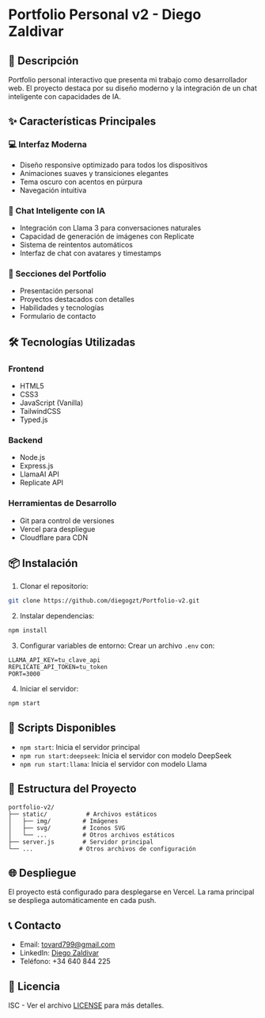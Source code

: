 # Portfolio Personal v2 - Diego Zaldivar

## 🚀 Descripción

Portfolio personal interactivo que presenta mi trabajo como desarrollador web. El proyecto destaca por su diseño moderno y la integración de un chat inteligente con capacidades de IA.

## ✨ Características Principales

### 💻 Interfaz Moderna
- Diseño responsive optimizado para todos los dispositivos
- Animaciones suaves y transiciones elegantes
- Tema oscuro con acentos en púrpura
- Navegación intuitiva

### 🤖 Chat Inteligente con IA
- Integración con Llama 3 para conversaciones naturales
- Capacidad de generación de imágenes con Replicate
- Sistema de reintentos automáticos
- Interfaz de chat con avatares y timestamps

### 📱 Secciones del Portfolio
- Presentación personal
- Proyectos destacados con detalles
- Habilidades y tecnologías
- Formulario de contacto

## 🛠 Tecnologías Utilizadas

### Frontend
- HTML5
- CSS3
- JavaScript (Vanilla)
- TailwindCSS
- Typed.js

### Backend
- Node.js
- Express.js
- LlamaAI API
- Replicate API

### Herramientas de Desarrollo
- Git para control de versiones
- Vercel para despliegue
- Cloudflare para CDN

## 📦 Instalación

1. Clonar el repositorio:
```bash
git clone https://github.com/diegogzt/Portfolio-v2.git
```

2. Instalar dependencias:
```bash
npm install
```

3. Configurar variables de entorno:
Crear un archivo `.env` con:
```env
LLAMA_API_KEY=tu_clave_api
REPLICATE_API_TOKEN=tu_token
PORT=3000
```

4. Iniciar el servidor:
```bash
npm start
```

## 🔧 Scripts Disponibles

- `npm start`: Inicia el servidor principal
- `npm run start:deepseek`: Inicia el servidor con modelo DeepSeek
- `npm run start:llama`: Inicia el servidor con modelo Llama

## 📄 Estructura del Proyecto

```
portfolio-v2/
├── static/           # Archivos estáticos
│   ├── img/         # Imágenes
│   ├── svg/         # Iconos SVG
│   └── ...          # Otros archivos estáticos
├── server.js        # Servidor principal
└── ...             # Otros archivos de configuración
```

## 🌐 Despliegue

El proyecto está configurado para desplegarse en Vercel. La rama principal se despliega automáticamente en cada push.

## 📞 Contacto

- Email: tovard799@gmail.com
- LinkedIn: [Diego Zaldivar](https://www.linkedin.com/in/diego-gabriel-zaldivar-tovar-473a9a252/)
- Teléfono: +34 640 844 225

## 📝 Licencia

ISC - Ver el archivo [LICENSE](LICENSE) para más detalles.
